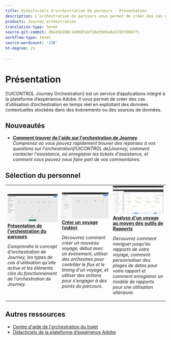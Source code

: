 ```yaml
---
title: Didacticiels d'orchestration du parcours - Présentation
description: L’orchestration du parcours vous permet de créer des cas d’orchestration en temps réel à l’aide de données contextuelles stockées dans des événements ou des sources de données.
products: Journey orchestration
translation-type: tm+mt
source-git-commit: d8a3de100c1b0607abf16e59dba8a5783f6097fc
workflow-type: tm+mt
source-wordcount: '230'
ht-degree: 2%

---
```



# Présentation

[!UICONTROL Journey Orchestration] est un service d’applications intégré à la plateforme d’expérience Adobe. Il vous permet de créer des cas d’utilisation d’orchestration en temps réel en exploitant des données contextuelles stockées dans des événements ou des sources de données.

## Nouveautés

* **[Comment trouver de l&#39;aide sur l&#39;orchestration de Journey](/help/how-to-find-help-with-journey-orchestration.md)**   <br>
   *Comprenez où vous pouvez rapidement trouver des réponses à vos questions sur l&#39;orchestration[!UICONTROL de]Journey, comment contacter l&#39;assistance, où enregistrer les tickets d&#39;assistance, et comment vous pouvez nous faire part de vos commentaires.*

## Sélection du personnel

<table>
<tr>
  <td>
    <a href="./understanding-journey-orchestration.md">
      <img alt="Présentation de l'orchestration du parcours" src="./assets/journey-orchestration-example.png"/>
    </a>
    <div>
      <a href="./understanding-journey-orchestration.md">
    <strong>Présentation de l'orchestration du parcours</strong>
    </a>
    </div>
    <p>
    <em>Comprendre le concept d'orchestration de Journey, les types de cas d'utilisation qu'elle active et les éléments clés du fonctionnement de l'orchestration de Journey.</em>
    <p>
  </td>
  <td>
    <a href="./create-a-journey.md">
        <img alt="Créer un voyage (vidéo)" src="./assets/journey34.png"/>
    </a>
    <div>
      <a href="./create-a-journey.md">
    <strong>Créer un voyage (vidéo)</strong>
    </a>
    </div>
    <p>
    <em>Découvrez comment créer un nouveau voyage, début avec un événement, utiliser des orchestres pour contrôler le flux et le timing d'un voyage, et utiliser des actions pour s'engager à des points du parcours.</em>
    <p>
  </td>
  <td>
   <a href="./analyze-a-journey-via-reporting-tools.md">
      <img alt="Analyse d'un voyage au moyen des outils de Rapports" src="./assets/dynamic_report_journey_8.png" />
    </a>
    <div>
      <a href="./analyze-a-journey-via-reporting-tools.md">
    <strong>Analyse d'un voyage au moyen des outils de Rapports</strong>
    </a>
    </div>
    <p>
    <em>Découvrez comment naviguer jusqu’au rapports de votre voyage, comment personnaliser des plages de dates pour votre rapport et comment enregistrer un modèle de rapports pour une utilisation ultérieure. </em>
    <p>
  </td>
</tr>
</table>

## Autres ressources

* [Centre d&#39;aide de l&#39;orchestration du trajet](https://docs.adobe.com/content/help/en/journeys/using/journey-orchestration-home.html)
* [Didacticiels de la plateforme d’expérience Adobe](https://docs.adobe.com/content/help/en/platform-learn/tutorials/overview.html)

